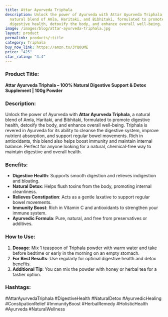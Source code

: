 ```yaml
---
title: Attar Ayurveda Triphala
description: Unlock the power of Ayurveda with Attar Ayurveda Triphala, a
  natural blend of Amla, Haritaki, and Bibhitaki, formulated to promote
  digestive health, detoxify the body, and enhance overall well-being.
image: /images/blog/attar-ayurveda-triphala.jpg
layout: product
permalink: products/:title
category: Triphala
buy_now_link: https://amzn.to/3YQ0OME
price: "425"
star_rating: "4.4"
---
```

### Product Title:
**Attar Ayurveda Triphala – 100% Natural Digestive Support & Detox Supplement | 100g Powder**

### Description:
Unlock the power of Ayurveda with **Attar Ayurveda Triphala**, a natural blend of Amla, Haritaki, and Bibhitaki, formulated to promote digestive health, detoxify the body, and enhance overall well-being. Triphala is revered in Ayurveda for its ability to cleanse the digestive system, improve nutrient absorption, and support regular bowel movements. Rich in antioxidants, this blend also helps boost immunity and maintain internal balance. Perfect for anyone looking for a natural, chemical-free way to maintain digestive and overall health.

### Benefits:
- **Digestive Health**: Supports smooth digestion and relieves indigestion and bloating.
- **Natural Detox**: Helps flush toxins from the body, promoting internal cleanliness.
- **Relieves Constipation**: Acts as a gentle laxative to support regular bowel movements.
- **Immunity Boost**: Rich in Vitamin C and antioxidants to strengthen your immune system.
- **Ayurvedic Formula**: Pure, natural, and free from preservatives or additives.

### How to Use:
1. **Dosage**: Mix 1 teaspoon of Triphala powder with warm water and take before bedtime or early in the morning on an empty stomach.
2. **For Best Results**: Use regularly for optimal digestive health and detox benefits.
3. **Additional Tip**: You can mix the powder with honey or herbal tea for a tastier option.

### Hashtags:
#AttarAyurvedaTriphala #DigestiveHealth #NaturalDetox #AyurvedicHealing #ConstipationRelief #ImmunityBoost #HerbalRemedy #HolisticHealth #Ayurveda #NaturalWellness
